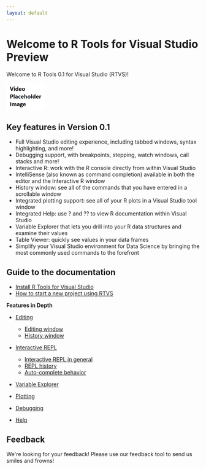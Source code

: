 ```yaml
---
layout: default
---
```


# Welcome to R Tools for Visual Studio Preview

Welcome to R Tools 0.1 for Visual Studio (RTVS)!
 
[![R Tools for Visual Studio](./media/video-placeholder-image.png)](https://channel9.msdn.com/events/Visual-Studio/?TBD?)

## Key features in Version 0.1

* Full Visual Studio editing experience, including tabbed windows, syntax highlighting, and more!
* Debugging support, with breakpoints, stepping, watch windows, call stacks and more!
* Interactive R: work with the R console directly from within Visual Studio
* IntelliSense (also known as command completion) available in both the editor and the Interactive R window
* History window: see all of the commands that you have entered in a scrollable window
* Integrated plotting support: see all of your R plots in a Visual Studio tool window
* Integrated Help: use ? and ?? to view R documentation within Visual Studio
* Variable Explorer that lets you drill into your R data structures and examine their values
* Table Viewer: quickly see values in your data frames
* Simplify your Visual Studio environment for Data Science by bringing the most commonly used commands to the forefront

## Guide to the documentation

* [Install R Tools for Visual Studio](installation.html)
* [How to start a new project using RTVS](start-project.html)

**Features in Depth**

* [Editing](editing.html)
	* [Editing window](editing.html#editing-window)
	* [History window](editing.html#history-window)
* [Interactive REPL](interactive-repl.html)
	* [Interactive REPL in general](interactive-repl.html#repl-general)
	* [REPL history](interactive-repl.html#repl-history)
	* [Auto-complete behavior](interactive-repl.html#auto-complete)

* [Variable Explorer](variable-explorer.html)
* [Plotting](plotting.html)
* [Debugging](debugging.html)
* [Help](help.html)

## Feedback
We're looking for your feedback! Please use our feedback tool to send us smiles and frowns!


